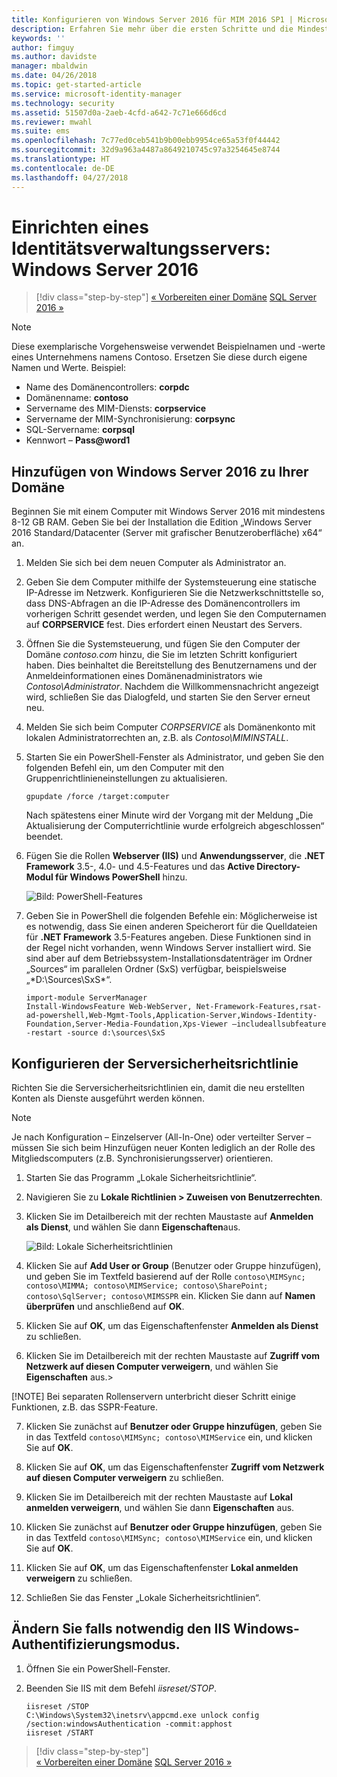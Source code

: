 ```yaml
---
title: Konfigurieren von Windows Server 2016 für MIM 2016 SP1 | Microsoft-Dokumentation
description: Erfahren Sie mehr über die ersten Schritte und die Mindestanforderungen für die Vorbereitung von Windows Server 2016 für MIM 2016 SP1.
keywords: ''
author: fimguy
ms.author: davidste
manager: mbaldwin
ms.date: 04/26/2018
ms.topic: get-started-article
ms.service: microsoft-identity-manager
ms.technology: security
ms.assetid: 51507d0a-2aeb-4cfd-a642-7c71e666d6cd
ms.reviewer: mwahl
ms.suite: ems
ms.openlocfilehash: 7c77ed0ceb541b9b00ebb9954ce65a53f0f44442
ms.sourcegitcommit: 32d9a963a4487a8649210745c97a3254645e8744
ms.translationtype: HT
ms.contentlocale: de-DE
ms.lasthandoff: 04/27/2018
---
```

# <a name="set-up-an-identity-management-servers-windows-server-2016"></a>Einrichten eines Identitätsverwaltungsservers: Windows Server 2016

>[!div class="step-by-step"]
[« Vorbereiten einer Domäne](preparing-domain.md)
[SQL Server 2016 »](prepare-server-sql2016.md)

> [!NOTE]
> Diese exemplarische Vorgehensweise verwendet Beispielnamen und -werte eines Unternehmens namens Contoso. Ersetzen Sie diese durch eigene Namen und Werte. Beispiel:
> - Name des Domänencontrollers: **corpdc**
> - Domänenname: **contoso**
> - Servername des MIM-Diensts: **corpservice**
> - Servername der MIM-Synchronisierung: **corpsync**
> - SQL-Servername: **corpsql**
> - Kennwort – **Pass@word1**

## <a name="join-windows-server-2016-to-your-domain"></a>Hinzufügen von Windows Server 2016 zu Ihrer Domäne

Beginnen Sie mit einem Computer mit Windows Server 2016 mit mindestens 8-12 GB RAM. Geben Sie bei der Installation die Edition „Windows Server 2016 Standard/Datacenter (Server mit grafischer Benutzeroberfläche) x64“ an.

1. Melden Sie sich bei dem neuen Computer als Administrator an.

2. Geben Sie dem Computer mithilfe der Systemsteuerung eine statische IP-Adresse im Netzwerk. Konfigurieren Sie die Netzwerkschnittstelle so, dass DNS-Abfragen an die IP-Adresse des Domänencontrollers im vorherigen Schritt gesendet werden, und legen Sie den Computernamen auf **CORPSERVICE** fest.  Dies erfordert einen Neustart des Servers.

3. Öffnen Sie die Systemsteuerung, und fügen Sie den Computer der Domäne *contoso.com* hinzu, die Sie im letzten Schritt konfiguriert haben.  Dies beinhaltet die Bereitstellung des Benutzernamens und der Anmeldeinformationen eines Domänenadministrators wie *Contoso\Administrator*.  Nachdem die Willkommensnachricht angezeigt wird, schließen Sie das Dialogfeld, und starten Sie den Server erneut neu.

4. Melden Sie sich beim Computer *CORPSERVICE* als Domänenkonto mit lokalen Administratorrechten an, z.B. als *Contoso\MIMINSTALL*.


5. Starten Sie ein PowerShell-Fenster als Administrator, und geben Sie den folgenden Befehl ein, um den Computer mit den Gruppenrichtlinieneinstellungen zu aktualisieren.

    ```
    gpupdate /force /target:computer
    ```

    Nach spätestens einer Minute wird der Vorgang mit der Meldung „Die Aktualisierung der Computerrichtlinie wurde erfolgreich abgeschlossen“ beendet.

6. Fügen Sie die Rollen **Webserver (IIS)** und **Anwendungsserver**, die **.NET Framework** 3.5-, 4.0- und 4.5-Features und das **Active Directory-Modul für Windows PowerShell** hinzu.

    ![Bild: PowerShell-Features](media/MIM-DeployWS2.png)

7. Geben Sie in PowerShell die folgenden Befehle ein: Möglicherweise ist es notwendig, dass Sie einen anderen Speicherort für die Quelldateien für **.NET Framework** 3.5-Features angeben. Diese Funktionen sind in der Regel nicht vorhanden, wenn Windows Server installiert wird. Sie sind aber auf dem Betriebssystem-Installationsdatenträger im Ordner „Sources“ im parallelen Ordner (SxS) verfügbar, beispielsweise „*D:\Sources\SxS\*“.

    ```
    import-module ServerManager
    Install-WindowsFeature Web-WebServer, Net-Framework-Features,rsat-ad-powershell,Web-Mgmt-Tools,Application-Server,Windows-Identity-Foundation,Server-Media-Foundation,Xps-Viewer –includeallsubfeature -restart -source d:\sources\SxS
    ```

## <a name="configure-the-server-security-policy"></a>Konfigurieren der Serversicherheitsrichtlinie

Richten Sie die Serversicherheitsrichtlinien ein, damit die neu erstellten Konten als Dienste ausgeführt werden können.
> [!NOTE] 
> Je nach Konfiguration – Einzelserver (All-In-One) oder verteilter Server – müssen Sie sich beim Hinzufügen neuer Konten lediglich an der Rolle des Mitgliedscomputers (z.B. Synchronisierungsserver) orientieren. 

1. Starten Sie das Programm „Lokale Sicherheitsrichtlinie“.

2. Navigieren Sie zu **Lokale Richtlinien > Zuweisen von Benutzerrechten**.

3. Klicken Sie im Detailbereich mit der rechten Maustaste auf **Anmelden als Dienst**, und wählen Sie dann **Eigenschaften**aus.

    ![Bild: Lokale Sicherheitsrichtlinien](media/MIM-DeployWS3.png)

4. Klicken Sie auf **Add User or Group** (Benutzer oder Gruppe hinzufügen), und geben Sie im Textfeld basierend auf der Rolle `contoso\MIMSync; contoso\MIMMA; contoso\MIMService; contoso\SharePoint; contoso\SqlServer; contoso\MIMSSPR` ein. Klicken Sie dann auf **Namen überprüfen** und anschließend auf **OK**.

5. Klicken Sie auf **OK**, um das Eigenschaftenfenster **Anmelden als Dienst** zu schließen.

6.  Klicken Sie im Detailbereich mit der rechten Maustaste auf **Zugriff vom Netzwerk auf diesen Computer verweigern**, und wählen Sie **Eigenschaften** aus.>

[!NOTE] Bei separaten Rollenservern unterbricht dieser Schritt einige Funktionen, z.B. das SSPR-Feature.

7. Klicken Sie zunächst auf **Benutzer oder Gruppe hinzufügen**, geben Sie in das Textfeld `contoso\MIMSync; contoso\MIMService` ein, und klicken Sie auf **OK**.

8. Klicken Sie auf **OK**, um das Eigenschaftenfenster **Zugriff vom Netzwerk auf diesen Computer verweigern** zu schließen.

9. Klicken Sie im Detailbereich mit der rechten Maustaste auf **Lokal anmelden verweigern**, und wählen Sie dann **Eigenschaften** aus.

10. Klicken Sie zunächst auf **Benutzer oder Gruppe hinzufügen**, geben Sie in das Textfeld `contoso\MIMSync; contoso\MIMService` ein, und klicken Sie auf **OK**.

11. Klicken Sie auf **OK**, um das Eigenschaftenfenster **Lokal anmelden verweigern** zu schließen.

12. Schließen Sie das Fenster „Lokale Sicherheitsrichtlinien“.


## <a name="change-the-iis-windows-authentication-mode-if-needed"></a>Ändern Sie falls notwendig den IIS Windows-Authentifizierungsmodus.

1.  Öffnen Sie ein PowerShell-Fenster.

2.  Beenden Sie IIS mit dem Befehl *iisreset/STOP*.

    ```
    iisreset /STOP
    C:\Windows\System32\inetsrv\appcmd.exe unlock config /section:windowsAuthentication -commit:apphost
    iisreset /START
    ```

>[!div class="step-by-step"]  
[« Vorbereiten einer Domäne](preparing-domain.md)
[SQL Server 2016 »](prepare-server-sql2016.md)
